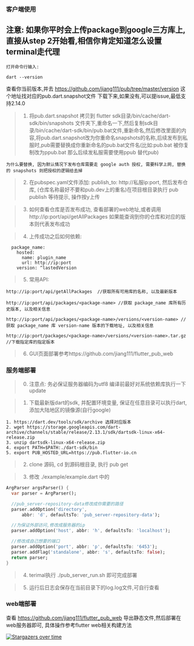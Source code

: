 
### 客户端使用

## 注意: 如果你平时会上传package到google三方库上,直接从step 2开始看,相信你肯定知道怎么设置terminal走代理

```
打开命令行输入:

dart --version
```

查看你当前版本,并去 https://github.com/jiang111/pub/tree/master/version 这个地址找对应的pub.dart.snapshot文件
下载下来,如果没有,可以提issue,最低支持2.14.0

> 1. 将pub.dart.snapshot 拷贝到 flutter sdk目录/bin/cache/dart-sdk/bin/snapshots 文件夹下,重命名一下,然后复制sdk目录/bin/cache/dart-sdk/bin/pub.bat文件,重新命名,然后修改里面的内容,将pub.dart.snapshot改为你重命名snapshots的名称,后续发布到私服时,pub需要替换成你重新命名的pub.bat文件名(比如:pub.bat 被你复制改为ppub.bat 那么后续发私服需要使用ppub 替代pub)


```desc
为什么要替换, 因为默认情况下发布仓库需要走 google auth 授权, 需要科学上网, 替换的 snapshots 则把授权的逻辑给去掉 
```

> 2. 在pubspec.yaml文件添加: publish_to: http://私服ip:port, 然后发布仓库, (仓库名称最好不要和pub.dev上的重名)在项目根目录执行 pub publish 等待提示, 操作按y上传

> 3. 如何查看仓库是否发布成功, 查看部署的web地址,或者调用 http://ip:port/api/getAllPackages 如果能查询到你的仓库和对应的版本则代表发布成功

> 4. 上传成功之后如何依赖:

```
  package_name:
    hosted:
      name: plugin_name
      url: http://ip:port
    version: ^lastedVersion
```
> 5. 常用API:

```
http://ip:port/api/getAllPackages  //获取所有可用库的名称, 以及最新版本

http://ip:port/api/packages/<package-name> //获取 package_name 库所有历史版本, 以及相关信息

http://ip:port/api/packages/<package-name>/versions/<version-name> //获取 package_name 库 version-name 版本的下载地址, 以及相关信息

http://ip:port/packages/<package-name>/versions/<version-name>.tar.gz //下载指定库的指定版本
```

> 6. GUI页面部署参考https://github.com/jiang111/flutter_pub_web

### 服务端部署

> 0. 注意点: 务必保证服务器编码为utf8 编译前最好对系统依赖库执行一下update

> 1. 下载最新版dart的sdk, 并配置环境变量, 保证在任意目录可以执行dart, 添加大陆地区的镜像源(自行google) 
```shell script
1. https://dart.dev/tools/sdk/archive 选择对应版本
2. wget https://storage.googleapis.com/dart-archive/channels/stable/release/2.13.1/sdk/dartsdk-linux-x64-release.zip
3. unzip dartsdk-linux-x64-release.zip
4. export PATH=$PATH:./dart-sdk/bin
5. export PUB_HOSTED_URL=https://pub.flutter-io.cn

```

> 2. clone 源码, cd 到源码根目录, 执行 pub get

> 3. 修改 ./example/example.dart 中的
```dart
ArgParser argsParser() {
  var parser = ArgParser();

  //pub_server-repository-data修改成你需要的路径
  parser.addOption('directory',
      abbr: 'd', defaultsTo: 'pub_server-repository-data');

  //为保证外部访问,修改成服务器的ip
  parser.addOption('host', abbr: 'h', defaultsTo: 'localhost');

  //修改成自己想要的端口
  parser.addOption('port', abbr: 'p', defaultsTo: '6453');
  parser.addFlag('standalone', abbr: 's', defaultsTo: false);
  return parser;
}

```

> 4. terimal执行 ./pub_server_run.sh 即可完成部署

> 5. 运行后日志会保存在当前目录下的log.log文件,可自行查看

### web端部署
查看 https://github.com/jiang111/flutter_pub_web 导出静态文件,然后部署在web服务器即可, 具体操作参考flutter web相关构建方法


[![Stargazers over time](https://starchart.cc/jiang111/pub_server.svg)](https://starchart.cc/jiang111/pub_server)

